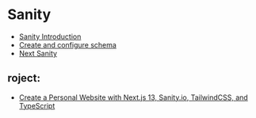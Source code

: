 # Sanity

- [Sanity Introduction](https://www.sanity.io/docs/overview-introduction)
- [Create and configure schema](https://www.sanity.io/docs/create-a-schema-and-configure-sanity-studio)
- [Next Sanity](https://github.com/sanity-io/next-sanity)

## roject:

- [Create a Personal Website with Next.js 13, Sanity.io, TailwindCSS, and TypeScript](https://www.freecodecamp.org/news/create-a-personal-website-with-next-js-13-sanity-io-tailwindcss-and-typescript/)
